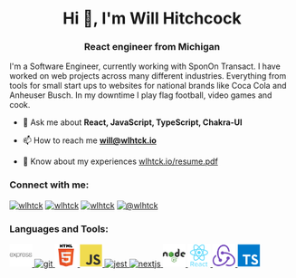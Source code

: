 <h1 align="center">Hi 👋, I'm Will Hitchcock</h1>
<h3 align="center">React engineer from Michigan</h3>
<p>I'm a Software Engineer, currently working with SponOn Transact. I have worked on web projects across many different industries. Everything from tools for small start ups to websites for national brands like Coca Cola and Anheuser Busch. In my downtime I play flag football, video games and cook.</p>

- 💬 Ask me about **React, JavaScript, TypeScript, Chakra-UI**

- 📫 How to reach me **will@wlhtck.io**

- 📄 Know about my experiences [wlhtck.io/resume.pdf](wlhtck.io/resume.pdf)

<h3 align="left">Connect with me:</h3>
<p align="left">
<a href="https://twitter.com/wlhtck" target="blank"><img align="center" src="https://cdn.jsdelivr.net/npm/simple-icons@3.0.1/icons/twitter.svg" alt="wlhtck" height="30" width="40" /></a>
<a href="https://linkedin.com/in/wlhtck" target="blank"><img align="center" src="https://cdn.jsdelivr.net/npm/simple-icons@3.0.1/icons/linkedin.svg" alt="wlhtck" height="30" width="40" /></a>
<a href="https://instagram.com/wlhtck" target="blank"><img align="center" src="https://cdn.jsdelivr.net/npm/simple-icons@3.0.1/icons/instagram.svg" alt="wlhtck" height="30" width="40" /></a>
<a href="https://medium.com/@wlhtck" target="blank"><img align="center" src="https://cdn.jsdelivr.net/npm/simple-icons@3.0.1/icons/medium.svg" alt="@wlhtck" height="30" width="40" /></a>
</p>

<h3 align="left">Languages and Tools:</h3>
<p align="left"> <a href="https://expressjs.com" target="_blank"> <img src="https://raw.githubusercontent.com/devicons/devicon/master/icons/express/express-original-wordmark.svg" alt="express" width="40" height="40"/> </a> <a href="https://git-scm.com/" target="_blank"> <img src="https://www.vectorlogo.zone/logos/git-scm/git-scm-icon.svg" alt="git" width="40" height="40"/> </a> <a href="https://www.w3.org/html/" target="_blank"> <img src="https://raw.githubusercontent.com/devicons/devicon/master/icons/html5/html5-original-wordmark.svg" alt="html5" width="40" height="40"/> </a> <a href="https://developer.mozilla.org/en-US/docs/Web/JavaScript" target="_blank"> <img src="https://raw.githubusercontent.com/devicons/devicon/master/icons/javascript/javascript-original.svg" alt="javascript" width="40" height="40"/> </a> <a href="https://jestjs.io" target="_blank"> <img src="https://www.vectorlogo.zone/logos/jestjsio/jestjsio-icon.svg" alt="jest" width="40" height="40"/> </a> <a href="https://nextjs.org/" target="_blank"> <img src="https://cdn.worldvectorlogo.com/logos/nextjs-3.svg" alt="nextjs" width="40" height="40"/> </a> <a href="https://nodejs.org" target="_blank"> <img src="https://raw.githubusercontent.com/devicons/devicon/master/icons/nodejs/nodejs-original-wordmark.svg" alt="nodejs" width="40" height="40"/> </a> <a href="https://reactjs.org/" target="_blank"> <img src="https://raw.githubusercontent.com/devicons/devicon/master/icons/react/react-original-wordmark.svg" alt="react" width="40" height="40"/> </a> <a href="https://redux.js.org" target="_blank"> <img src="https://raw.githubusercontent.com/devicons/devicon/master/icons/redux/redux-original.svg" alt="redux" width="40" height="40"/> </a> <a href="https://www.typescriptlang.org/" target="_blank"> <img src="https://raw.githubusercontent.com/devicons/devicon/master/icons/typescript/typescript-original.svg" alt="typescript" width="40" height="40"/> </a> </p>
